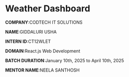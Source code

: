 # Weather Dashboard

**COMPANY**:CODTECH IT SOLUTIONS

**NAME**:GIDDALURI USHA

**INTERN ID**:CT12WLET

**DOMAIN**:React.js Web Development

**BATCH DURATION**:January 10th, 2025 to April 10th, 2025

**MENTOR NAME**:NEELA SANTHOSH


